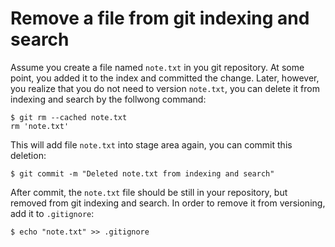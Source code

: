 # Remove a file from git indexing and search

Assume you create a file named `note.txt` in you git repository. At some point, 
you added it to the index and committed the change. Later, however, you realize 
that you do not need to version `note.txt`, you can delete it from indexing and 
search by the follwong command:

```shell
$ git rm --cached note.txt
rm 'note.txt'
```

This will add file `note.txt` into stage area again, you can commit this deletion:

```shell
$ git commit -m "Deleted note.txt from indexing and search"
```

After commit, the `note.txt` file should be still in your repository, but removed 
from git indexing and search. In order to remove it from versioning, add it to 
`.gitignore`:

```shell
$ echo "note.txt" >> .gitignore
```
